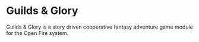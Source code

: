 Guilds & Glory
==============

Guilds & Glory is a story driven cooperative fantasy adventure game module for the Open Fire system.
